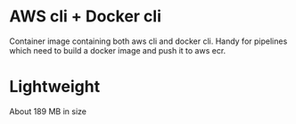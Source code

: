 # AWS cli + Docker cli
Container image containing both aws cli and docker cli.
Handy for pipelines which need to build a docker image and push it to aws ecr.

# Lightweight
About 189 MB in size
